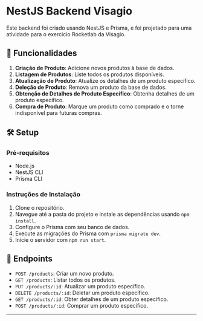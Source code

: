 # NestJS Backend Visagio

Este backend foi criado usando NestJS e Prisma, e foi projetado para uma atividade para o exercicio Rocketlab da Visagio.

## 🚀 Funcionalidades

1. **Criação de Produto**: Adicione novos produtos à base de dados.
2. **Listagem de Produtos**: Liste todos os produtos disponíveis.
3. **Atualização de Produto**: Atualize os detalhes de um produto específico.
4. **Deleção de Produto**: Remova um produto da base de dados.
5. **Obtenção de Detalhes de Produto Específico**: Obtenha detalhes de um produto específico.
6. **Compra de Produto**: Marque um produto como comprado e o torne indisponível para futuras compras.

## 🛠 Setup

### Pré-requisitos

- Node.js
- NestJS CLI
- Prisma CLI

### Instruções de Instalação

1. Clone o repositório.
2. Navegue até a pasta do projeto e instale as dependências usando `npm install`.
3. Configure o Prisma com seu banco de dados.
4. Execute as migrações do Prisma com `prisma migrate dev`.
5. Inicie o servidor com `npm run start`.

## 📌 Endpoints

- `POST /products`: Criar um novo produto.
- `GET /products`: Listar todos os produtos.
- `PUT /products/:id`: Atualizar um produto específico.
- `DELETE /products/:id`: Deletar um produto específico.
- `GET /products/:id`: Obter detalhes de um produto específico.
- `POST /products/:id`: Comprar um produto específico.

---
